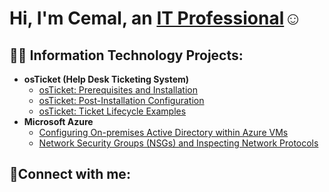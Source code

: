 

<h1>Hi, I'm Cemal, an <a href="https://www.linkedin.com/in/cemal-guishard-241aa537b">IT Professional</a>☺</h1>

<h2>👨‍💻 Information Technology Projects:</h2>

- <b>osTicket (Help Desk Ticketing System)</b>
  - [osTicket: Prerequisites and Installation](https://github.com/www.linkedin.com/in/cemal-guishard-241aa537b/osticket-prereqs)
  - [osTicket: Post-Installation Configuration](https://github.com/www.linkedin.com/in/cemal-guishard-241aa537b/configure-ad)
  - [osTicket: Ticket Lifecycle Examples](https://github.com/www.linkedin.com/in/cemal-guishard-241aa537b/ticket-lifecycle)
- <b>Microsoft Azure</b>
  - [Configuring On-premises Active Directory within Azure VMs](https://github.com/joshmadakorcc/configure-ad)
  - [Network Security Groups (NSGs) and Inspecting Network Protocols](https://github.com/joshmadakorcc/azure-network-protocols)

<h2>🤳Connect with me:</h2>




